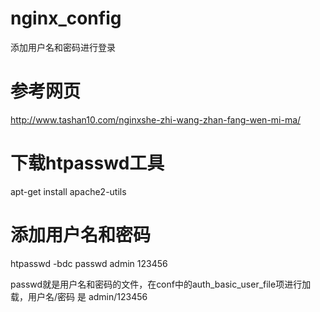 # nginx_config
添加用户名和密码进行登录

# 参考网页

http://www.tashan10.com/nginxshe-zhi-wang-zhan-fang-wen-mi-ma/

# 下载htpasswd工具

apt-get install apache2-utils

# 添加用户名和密码

htpasswd -bdc passwd admin 123456

passwd就是用户名和密码的文件，在conf中的auth_basic_user_file项进行加载，用户名/密码 是 admin/123456

